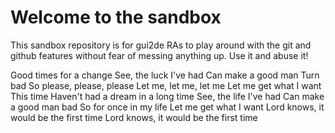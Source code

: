 # Welcome to the sandbox
This sandbox repository is for gui2de RAs to play around with the git and github features without fear of messing anything up. Use it and abuse it!

Good times for a change
See, the luck I've had
Can make a good man
Turn bad
So please, please, please
Let me, let me, let me
Let me get what I want
This time
Haven't had a dream in a long time
See, the life I've had
Can make a good man bad
So for once in my life
Let me get what I want
Lord knows, it would be the first time
Lord knows, it would be the first time